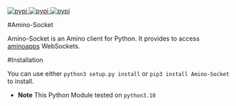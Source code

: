 [
![pypi](https://img.shields.io/badge/Amino_Sockets-Examples-orange)
](https://pypi.org/project/Amino-Socket/Examples)
[
![pypi](https://img.shields.io/badge/Amino--Socket%20build%20and%20test-passing-brightgreen?logo=github&labelColor=black)
](https://github.com/Hanamixp/Amino-Socket)
[
![pypi](https://img.shields.io/badge/pypi-v1.0.0-blue)
](https://pypi.org/project/Amino-Socket/)


#Amino-Socket 

Amino-Socket is an Amino client for Python. It provides to access [aminoapps](https://aminoapps.com) WebSockets.

#Installation

You can use either `python3 setup.py install` or `pip3 install Amino-Socket` to install.

- **Note** This Python Module tested on `python3.10`

